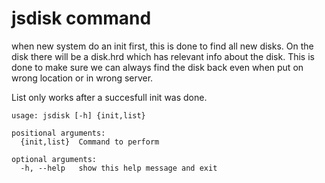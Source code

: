 jsdisk command
==============

when new system do an init first, this is done to find all new disks. On
the disk there will be a disk.hrd which has relevant info about the
disk. This is done to make sure we can always find the disk back even
when put on wrong location or in wrong server.

List only works after a succesfull init was done.

~~~~ {.sourceCode .python}
usage: jsdisk [-h] {init,list}

positional arguments:
  {init,list}  Command to perform

optional arguments:
  -h, --help   show this help message and exit
~~~~
